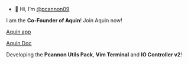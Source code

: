 - 👋 Hi, I’m [@pcannon09](https://github.com/pcannon09)

I am the **Co-Founder of Aquin**!
Join Aquin now!

[Aquin app](https://app.aquin.app/)

[Aquin Doc](https://aquin.app/)

Developing the **Pcannon Utils Pack**, **Vim Terminal** and **IO Controller v2**!
